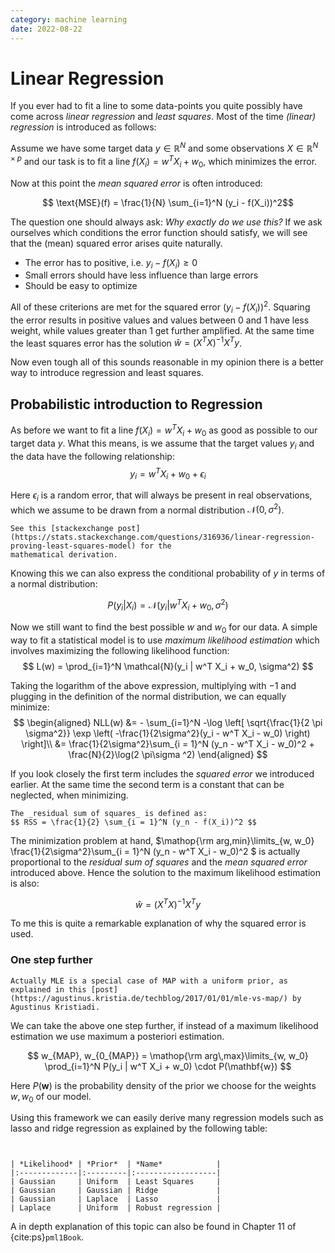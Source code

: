 ```yaml
---
category: machine learning
date: 2022-08-22
---
```


# Linear Regression

If you ever had to fit a line to some data-points you quite possibly have come across _linear regression_ and _least squares_.
Most of the time _(linear) regression_ is introduced as follows:

Assume we have some target data $y \in \mathbb{R}^N$ and some observations $X \in \mathbb{R}^{N \times p}$ and our task is to 
fit a line $f(X_i) = w^T X_i + w_0$, which minimizes the error.

Now at this point the _mean squared error_ is often introduced:

$$ \text{MSE}(f) =  \frac{1}{N} \sum_{i=1}^N (y_i - f(X_i))^2$$

The question one should always ask: _Why exactly do we use this?_
If we ask ourselves which conditions the error function should satisfy, we will see that the (mean) squared error 
arises quite naturally.

- The error has to positive, i.e. $y_i - f(X_i) \ge 0$
- Small errors should have less influence than large errors
- Should be easy to optimize

All of these criterions are met for the squared error $(y_i - f(X_i))^2$. Squaring the error results in positive values and
values between $0$ and $1$ have less weight, while values greater than $1$ get further amplified. 
At the same time the least squares error has the solution $\hat{w} = (X^T X)^{-1} X^T y$.

Now even tough all of this sounds reasonable in my opinion there is a better way to introduce regression and least squares.


## Probabilistic introduction to Regression
As before we want to fit a line $f(X_i) = w^T X_i + w_0$ as good as possible to our target data $y$.
What this means, is we assume that the target values $y_i$ and the data have the following relationship:
$$ y_i = w^T X_i + w_0 + \epsilon_i $$

Here $\epsilon_i$ is a random error, that will always be present in real observations, which we assume to be drawn
from a normal distribution $\mathcal{N}(0, \sigma^2)$.

```{margin}
See this [stackexchange post](https://stats.stackexchange.com/questions/316936/linear-regression-proving-least-squares-model) for the
mathematical derivation.
```

Knowing this we can also express the conditional probability of $y$ in terms of a normal distribution:

$$ P(y_i | X_i) = \mathcal{N}(y_i | w^T X_i + w_0, \sigma^2) $$

Now we still want to find the best possible $w$ and $w_0$ for our data.
A simple way to fit a statistical model is to use _maximum likelihood estimation_ which involves maximizing the following likelihood function:
$$
L(w) = \prod_{i=1}^N \mathcal{N}(y_i | w^T X_i + w_0, \sigma^2)
$$

Taking the logarithm of the above expression, multiplying with $-1$ and plugging in the definition of the normal distribution, we can equally minimize:
$$
\begin{aligned}
   NLL(w) &= - \sum_{i=1}^N -\log \left[ \sqrt{\frac{1}{2 \pi \sigma^2}}  \exp \left( -\frac{1}{2\sigma^2}(y_i - w^T X_i - w_0) \right) \right]\\
      &= \frac{1}{2\sigma^2}\sum_{i = 1}^N (y_n - w^T X_i - w_0)^2 + \frac{N}{2}\log(2 \pi\sigma ^2)
\end{aligned}
$$

If you look closely the first term includes the _squared error_ we introduced earlier. At the same time the second term is a constant that
can be neglected, when minimizing.

```{margin}
The _residual sum of squares_ is defined as:
$$ RSS = \frac{1}{2} \sum_{i = 1}^N (y_n - f(X_i))^2 $$
```

The minimization problem at hand, $\mathop{\rm arg\,min}\limits_{w, w_0} \frac{1}{2\sigma^2}\sum_{i = 1}^N (y_n - w^T X_i - w_0)^2 $ is actually proportional to the 
_residual sum of squares_ and the _mean squared error_ introduced above.
Hence the solution to the maximum likelihood estimation is also:

$$ \hat{w} = (X^T X)^{-1} X^T y $$

To me this is quite a remarkable explanation of why the squared error is used.


### One step further
```{margin}
Actually MLE is a special case of MAP with a uniform prior, as explained in this [post](https://agustinus.kristia.de/techblog/2017/01/01/mle-vs-map/) by Agustinus Kristiadi.
```
We can take the above one step further, if instead of a maximum likelihood estimation we use maximum a posteriori estimation.

$$
w_{MAP}, w_{0_{MAP}} = \mathop{\rm arg\,max}\limits_{w, w_0} \prod_{i=1}^N P(y_i | w^T X_i + w_0) \cdot P(\mathbf{w})
$$

Here $P(\mathbf{w})$ is the probability density of the prior we choose for the weights $w, w_0$ of our model.

Using this framework we can easily derive many regression models such as lasso and ridge regression as explained by the following table:

```{table} Summary of regression models for different likelihoods and priors. Likelihood refers to the distribution of $P(y_i | X_i)$ in this case.


| *Likelihood* | *Prior*  | *Name*            |
|:-------------|:---------|:------------------|
| Gaussian     | Uniform  | Least Squares     |
| Gaussian     | Gaussian | Ridge             |
| Gaussian     | Laplace  | Lasso             |
| Laplace      | Uniform  | Robust regression |
```


A in depth explanation of this topic can also be found in Chapter 11 of {cite:ps}`pml1Book`.

```{bibliography}
```